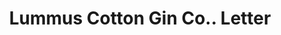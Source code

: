 ---
doi: 10.7916/D8WQ1FRZ
date_other: '1911'
date_other_textual: '1911'
form: correspondence
genre:
- Letters (correspondence)
name:
- Lummus Cotton Gin Co.
object_in_context_url: https://biggert.cul.columbia.edu/items/view/ave_biggert_00121
subject_hierarchical_geographic:
- Columbus, Georgia, United States
subject_name:
- Lummus Cotton Gin Co.
title: Lummus Cotton Gin Co.. Letter
sort_title: Lummus Cotton Gin Co.. Letter
call_number: ave_biggert_00121
coordinates:
- 32.492222222222225,-84.94027777777778
pid: ave_biggert_00121
identifiers: ave_biggert_00121
thumbnail: https://derivativo-2.library.columbia.edu/iiif/2/ldpd:342783/full/!256,256/0/native.jpg
permalink: /biggert/ave_biggert_00121/
layout: iiif-image-page
---